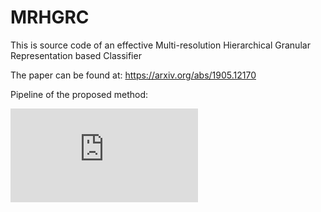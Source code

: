 # MRHGRC
This is source code of an effective Multi-resolution Hierarchical Granular Representation based Classifier

The paper can be found at: https://arxiv.org/abs/1905.12170

Pipeline of the proposed method:

![alt text](https://github.com/UTS-AAi/MRHGRC/blob/master/Demo/algorithm_pipeline.pdf)
